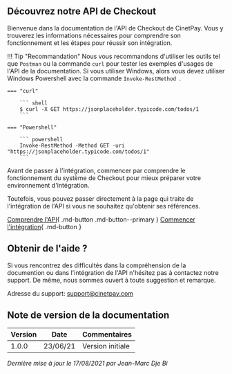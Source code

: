 ## Découvrez notre API de Checkout

Bienvenue dans la documentation de l'API de Checkout de CinetPay. Vous y trouverez les informations nécessaires pour comprendre son fonctionnement et les étapes pour réussir son intégration.

!!! Tip "Recommandation"
    Nous vous recommandons d'utiliser les outils tel que `Postman` ou la commande `curl` pour tester les exemples d'usages de l'API de la documentation. Si vous utiliser Windows, alors vous devez utiliser Windows Powershell avec la commande `Invoke-RestMethod `.

    === "curl"

        ``` shell
        $ curl -X GET https://jsonplaceholder.typicode.com/todos/1
        ```

    === "Powershell"

        ``` powershell
        Invoke-RestMethod -Method GET -uri "https://jsonplaceholder.typicode.com/todos/1"
        ```

Avant de passer à l'intégration, commencer par comprendre le fonctionnement du système de Checkout pour mieux préparer votre environnement d'intégration. 

Toutefois, vous pouvez passer directement à la page qui traite de l'intégration de l'API si vous ne souhaitez qu'obtenir ses références.

[Comprendre l'API](/l'api-de-checkout){ .md-button .md-button--primary } [Commencer l'intégration](/integration){ .md-button }

## Obtenir de l'aide ?

Si vous rencontrez des difficultés dans la compréhension de la documention ou dans l'intégration de l'API n'hésitez pas à contactez notre support. De même, nous sommes ouvert à toute suggestion et remarque.

Adresse du support: [support@cinetpay.com](mailto:support@cinetpay.com)

## Note de version de la documentation

| Version | Date     | Commentaires     |
|---------|----------|------------------|
| 1.0.0   | 23/06/21 | Version initiale |

*Dernière mise à jour le 17/08/2021 par Jean-Marc Dje Bi*